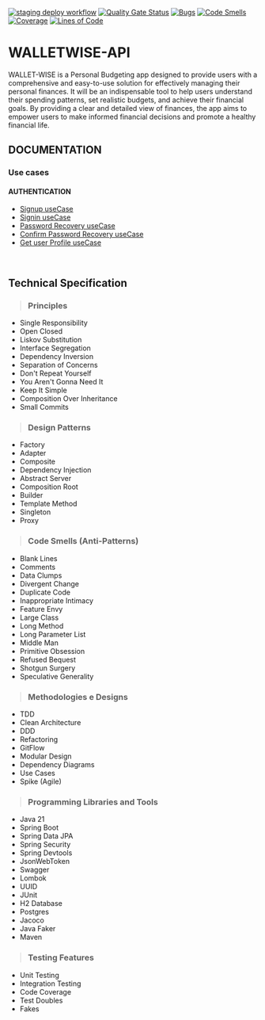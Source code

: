 [![staging deploy workflow](https://github.com/gervasioartur/walletwise-api/actions/workflows/staging-deploy.yml/badge.svg)](https://github.com/gervasioartur/walletwise-api/actions/workflows/staging-deploy.yml)
[![Quality Gate Status](https://sonarcloud.io/api/project_badges/measure?project=walletwise-api&metric=alert_status)](https://sonarcloud.io/summary/new_code?id=walletwise-api)
[![Bugs](https://sonarcloud.io/api/project_badges/measure?project=walletwise-api&metric=bugs)](https://sonarcloud.io/summary/new_code?id=walletwise-api)
[![Code Smells](https://sonarcloud.io/api/project_badges/measure?project=walletwise-api&metric=code_smells)](https://sonarcloud.io/summary/new_code?id=walletwise-api)
[![Coverage](https://sonarcloud.io/api/project_badges/measure?project=walletwise-api&metric=coverage)](https://sonarcloud.io/summary/new_code?id=walletwise-api)
[![Lines of Code](https://sonarcloud.io/api/project_badges/measure?project=walletwise-api&metric=ncloc)](https://sonarcloud.io/summary/new_code?id=walletwise-api)

# **WALLETWISE-API**

WALLET-WISE is a Personal Budgeting app designed to provide users with a comprehensive and
easy-to-use solution for effectively managing their personal finances. It will be an indispensable tool
to help users understand their spending patterns,
set realistic budgets, and achieve their financial goals. By providing a clear and detailed view of finances,
the app aims to empower users to make informed financial decisions and promote a healthy financial life.

## DOCUMENTATION

### Use cases
#### AUTHENTICATION
- [Signup useCase](docs/useCases/signup/signup.md)
- [Signin useCase](docs/useCases/signin/signin.md)
- [Password Recovery useCase](docs/useCases/passwordRecovery/passwordRecovery.md)
- [Confirm Password Recovery useCase](docs/useCases/confirmPasswordRecovery/confirmPasswordRecovery.md)
- [Get user Profile useCase](docs/useCases/getUserProfile/getUserProfile.md)



<br/>

## Technical Specification

> ### Principles

* Single Responsibility
* Open Closed
* Liskov Substitution
* Interface Segregation
* Dependency Inversion
* Separation of Concerns
* Don't Repeat Yourself
* You Aren't Gonna Need It
* Keep It Simple
* Composition Over Inheritance
* Small Commits

> ### Design Patterns

* Factory
* Adapter
* Composite
* Dependency Injection
* Abstract Server
* Composition Root
* Builder
* Template Method
* Singleton
* Proxy

> ### Code Smells (Anti-Patterns)

* Blank Lines
* Comments
* Data Clumps
* Divergent Change
* Duplicate Code
* Inappropriate Intimacy
* Feature Envy
* Large Class
* Long Method
* Long Parameter List
* Middle Man
* Primitive Obsession
* Refused Bequest
* Shotgun Surgery
* Speculative Generality

> ### Methodologies e Designs

* TDD
* Clean Architecture
* DDD
* Refactoring
* GitFlow
* Modular Design
* Dependency Diagrams
* Use Cases
* Spike (Agile)

> ### Programming Libraries and Tools

* Java 21
* Spring Boot
* Spring Data JPA
* Spring Security
* Spring Devtools
* JsonWebToken
* Swagger
* Lombok
* UUID
* JUnit
* H2 Database
* Postgres
* Jacoco
* Java Faker
* Maven

> ### Testing Features

* Unit Testing
* Integration Testing
* Code Coverage
* Test Doubles
* Fakes

